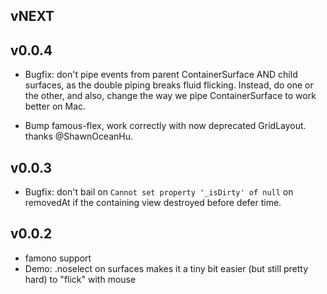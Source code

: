 ## vNEXT

## v0.0.4

* Bugfix: don't pipe events from parent ContainerSurface AND child surfaces,
  as the double piping breaks fluid flicking.  Instead, do one or the other,
  and also, change the way we pipe ContainerSurface to work better on Mac.

* Bump famous-flex, work correctly with now deprecated GridLayout.
  thanks @ShawnOceanHu.

## v0.0.3

* Bugfix: don't bail on `Cannot set property '_isDirty' of null` on removedAt
  if the containing view destroyed before defer time.

## v0.0.2

* famono support
* Demo: .noselect on surfaces makes it a tiny bit easier (but still pretty
  hard) to "flick" with mouse
